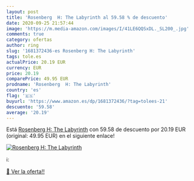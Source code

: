 ```yaml
---
layout: post
title: 'Rosenberg  H: The Labyrinth al 59.58 % de descuento'
date: 2020-09-25 21:57:44
image: 'https://m.media-amazon.com/images/I/41LE6QQSxDL._SL200_.jpg'
comments: true
category: ofertas
author: ring
slug: '1681372436-es Rosenberg H: The Labyrinth'
tags: tole.es
actualPrice: 20.19 EUR
currency: EUR
price: 20.19
comparePrice: 49.95 EUR
prodname: 'Rosenberg  H: The Labyrinth'
country: 'es'
flag: '🇪🇸'
buyurl: 'https://www.amazon.es/dp/1681372436/?tag=tolees-21'
descuento: '59.58'
average: '20.19'
---
```


Está [Rosenberg  H: The Labyrinth](https://www.amazon.es/dp/1681372436/?tag=tolees-21) con 59.58 de descuento por 20.19 EUR (original: 49.95 EUR) en el siguiente enlace!

[![Rosenberg  H: The Labyrinth](https://m.media-amazon.com/images/I/41LE6QQSxDL._SL200_.jpg)](https://www.amazon.es/dp/1681372436/?tag=tolees-21)

ℹ️:


[🛒 Ver la oferta!!](https://www.amazon.es/dp/1681372436/?tag=tolees-21)
